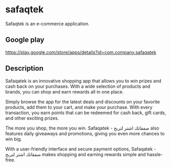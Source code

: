 # safaqtek

Safaqtek is an e-commerce application.

## Google play

https://play.google.com/store/apps/details?id=com.company.safaqatek

## Description

Safaqatek is an innovative shopping app that allows you to win prizes and cash back on your purchases. With a wide selection of products and brands, you can shop and earn rewards all in one place.

Simply browse the app for the latest deals and discounts on your favorite products, add them to your cart, and make your purchase. With every transaction, you earn points that can be redeemed for cash back, gift cards, and other exciting prizes.

The more you shop, the more you win. Safaqatek - صفقاتك اشتر لتربح also features daily giveaways and promotions, giving you even more chances to win big.

With a user-friendly interface and secure payment options, Safaqatek - صفقاتك اشتر لتربح makes shopping and earning rewards simple and hassle-free.
